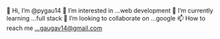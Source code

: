 👋 Hi, I’m @pygau14
👀 I’m interested in ...web development
🌱 I’m currently learning ...full stack
💞️ I’m looking to collaborate on ...google
📫 How to reach me ...gaugav14@gmail.com
